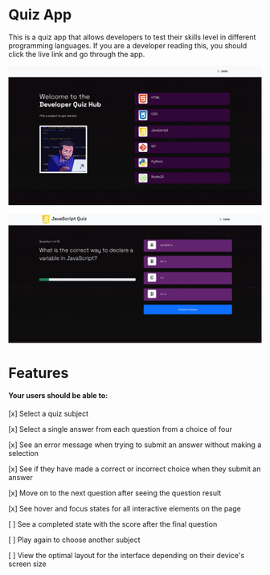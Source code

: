 # Quiz App
This is a quiz app that allows developers to test their skills level in different programming languages. If you are a developer reading this, you should click the live link and go through the app.

![app home screen](/images/quiz-app.png)

![app home screen](/images/quiz-answer.png)


# Features
#### Your users should be able to:

[x] Select a quiz subject

[x] Select a single answer from each question from a choice of four

[x] See an error message when trying to submit an answer without making a selection

[x] See if they have made a correct or incorrect choice when they submit an answer

[x] Move on to the next question after seeing the question result

[x] See hover and focus states for all interactive elements on the page

[ ] See a completed state with the score after the final question

[ ] Play again to choose another subject

[ ] View the optimal layout for the interface depending on their device's screen size

